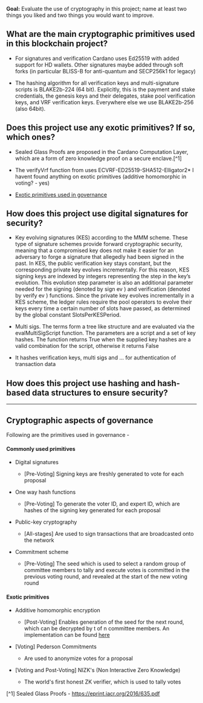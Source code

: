 **Goal:** Evaluate the use of cryptography in this project; name at least two things you liked and two things you would want to improve.

## What are the main cryptographic primitives used in this blockchain project?

* For signatures and verification Cardano uses Ed25519 with added support for HD wallets. Other signatures maybe added through soft forks (in particular BLISS-B for anti-quantum and SECP256k1 for legacy)

* The hashing algorithm for all verification keys and multi-signature scripts is BLAKE2b-224 (64 bit). Explicitly, this is the payment and stake credentials, the genesis keys and their delegates, stake pool verification keys, and VRF verification keys.
Everywhere else we use BLAKE2b-256 (also 64bit).



## Does this project use any exotic primitives?  If so, which ones?

* Sealed Glass Proofs are proposed in the Cardano Computation Layer, which are a form of zero knowledge proof on a secure enclave.[^1]
* The verifyVrf function from uses ECVRF-ED25519-SHA512-Elligator2* I havent found anything on exotic primitives (additive homomorphic in voting? - yes)

* [Exotic primitives used in governance](#Cryptographic-aspects-of-governance)

## How does this project use digital signatures for security?
* Key evolving signatures (KES) according to the MMM scheme. These type of signature schemes provide forward cryptographic security, meaning that a compromised key does not make it easier for an adversary to forge a signature that allegedly had been signed in the past. In KES, the public verification key stays constant, but the corresponding private key evolves
incrementally. For this reason, KES signing keys are indexed by integers representing the step in
the key’s evolution. This evolution step parameter is also an additional parameter needed for
the signing (denoted by sign ev ) and verification (denoted by verify ev ) functions.
Since the private key evolves incrementally in a KES scheme, the ledger rules require the pool
operators to evolve their keys every time a certain number of slots have passed, as determined
by the global constant SlotsPerKESPeriod.

* Multi sigs. The terms form a tree like structure and are evaluated via the evalMultiSigScript function. The parameters are a script and a set of key hashes. The function returns True when the supplied key hashes are a valid combination for the script, otherwise it returns False



* It hashes verification keys, multi sigs and ... for authentication of transaction data
## How does this project use hashing and hash-based data structures to ensure security?



---


## Cryptographic aspects of governance

Following are the primitives used in governance - 


#### Commonly used primitives

- Digital signatures
  - [Pre-Voting] Signing keys are freshly generated to vote for each proposal 

- One way hash functions
  - [Pre-Voting] To generate the voter ID, and expert ID, which are hashes of the signing key generated for each proposal

- Public-key cryptography
  - [All-stages] Are used to sign transactions that are broadcasted onto the network
  
- Commitment scheme
  - [Pre-Voting] The seed which is used to select a random group of committee members to tally and execute votes is committed in the previous voting round, and revealed at the start of the new voting round



#### Exotic primitives

- Additive homomorphic encryption
  - [Post-Voting] Enables generation of the seed for the next round, which can be decrypted by t of n committee members. An implementation can be found [here](https://github.com/aistcrypt/Lifted-ElGamal)

- [Voting] Pederson Commitments
  - Are used to anonymize votes for a proposal

- [Voting and Post-Voting] NIZK's (Non Interactive Zero Knowledge)
  - The world's first honest ZK verifier, which is used to tally votes

[^1] Sealed Glass Proofs - https://eprint.iacr.org/2016/635.pdf
